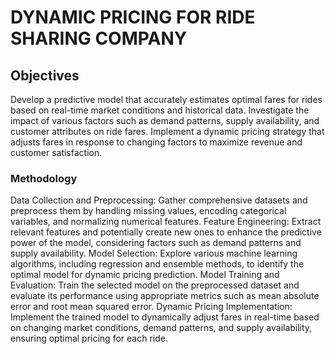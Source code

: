 # DYNAMIC PRICING FOR RIDE SHARING COMPANY


## Objectives
Develop a predictive model that accurately estimates optimal fares for rides based on real-time market conditions and historical data.
Investigate the impact of various factors such as demand patterns, supply availability, and customer attributes on ride fares.
Implement a dynamic pricing strategy that adjusts fares in response to changing factors to maximize revenue and customer satisfaction.

### Methodology
Data Collection and Preprocessing: Gather comprehensive datasets and preprocess them by handling missing values, encoding categorical variables, and normalizing numerical features.
Feature Engineering: Extract relevant features and potentially create new ones to enhance the predictive power of the model, considering factors such as demand patterns and supply availability.
Model Selection: Explore various machine learning algorithms, including regression and ensemble methods, to identify the optimal model for dynamic pricing prediction.
Model Training and Evaluation: Train the selected model on the preprocessed dataset and evaluate its performance using appropriate metrics such as mean absolute error and root mean squared error.
Dynamic Pricing Implementation: Implement the trained model to dynamically adjust fares in real-time based on changing market conditions, demand patterns, and supply availability, ensuring optimal pricing for each ride.
